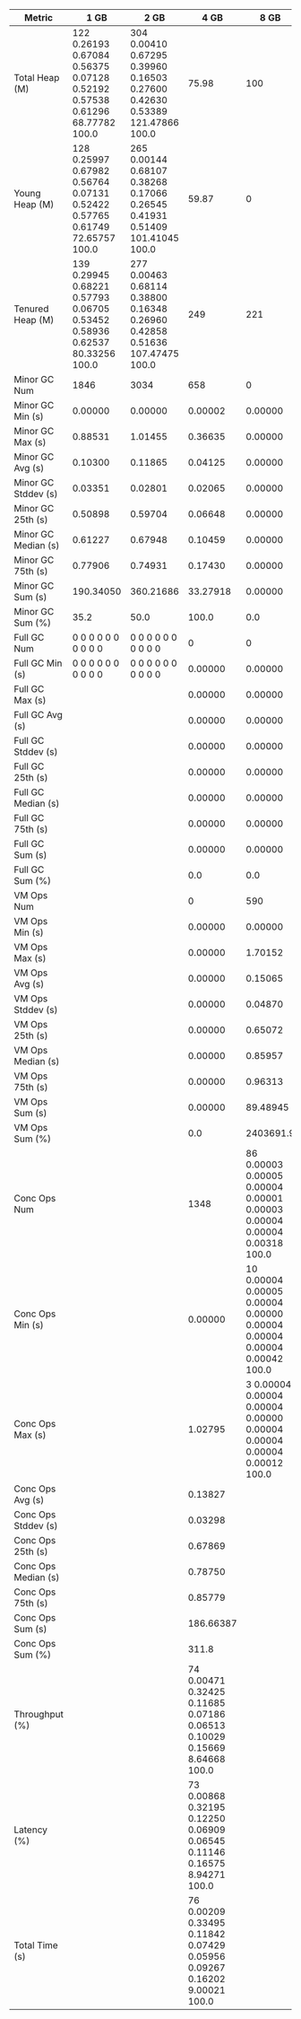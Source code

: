 | Metric | 1 GB | 2 GB | 4 GB | 8 GB |
|------|----|----|----|----|
| Total Heap (M) | 122	0.26193	0.67084	0.56375	0.07128	0.52192	0.57538	0.61296	68.77782	100.0 | 304	0.00410	0.67295	0.39960	0.16503	0.27600	0.42630	0.53389	121.47866	100.0 | 75.98 | 100 |
| Young Heap (M) | 128	0.25997	0.67982	0.56764	0.07131	0.52422	0.57765	0.61749	72.65757	100.0 | 265	0.00144	0.68107	0.38268	0.17066	0.26545	0.41931	0.51409	101.41045	100.0 | 59.87 | 0 |
| Tenured Heap (M) | 139	0.29945	0.68221	0.57793	0.06705	0.53452	0.58936	0.62537	80.33256	100.0 | 277	0.00463	0.68114	0.38800	0.16348	0.26960	0.42858	0.51636	107.47475	100.0 | 249 | 221 |
| Minor GC Num | 1846 | 3034 | 658 | 0 |
| Minor GC Min (s) | 0.00000 | 0.00000 | 0.00002 | 0.00000 |
| Minor GC Max (s) | 0.88531 | 1.01455 | 0.36635 | 0.00000 |
| Minor GC Avg (s) | 0.10300 | 0.11865 | 0.04125 | 0.00000 |
| Minor GC Stddev (s) | 0.03351 | 0.02801 | 0.02065 | 0.00000 |
| Minor GC 25th (s) | 0.50898 | 0.59704 | 0.06648 | 0.00000 |
| Minor GC Median (s) | 0.61227 | 0.67948 | 0.10459 | 0.00000 |
| Minor GC 75th (s) | 0.77906 | 0.74931 | 0.17430 | 0.00000 |
| Minor GC Sum (s) | 190.34050 | 360.21686 | 33.27918 | 0.00000 |
| Minor GC Sum (%) | 35.2 | 50.0 | 100.0 | 0.0 |
| Full GC Num | 0	0	0	0	0	0	0	0	0	0 | 0	0	0	0	0	0	0	0	0	0 | 0 | 0 |
| Full GC Min (s) | 0	0	0	0	0	0	0	0	0	0 | 0	0	0	0	0	0	0	0	0	0 | 0.00000 | 0.00000 |
| Full GC Max (s) |  |  | 0.00000 | 0.00000 |
| Full GC Avg (s) |  |  | 0.00000 | 0.00000 |
| Full GC Stddev (s) |  |  | 0.00000 | 0.00000 |
| Full GC 25th (s) |  |  | 0.00000 | 0.00000 |
| Full GC Median (s) |  |  | 0.00000 | 0.00000 |
| Full GC 75th (s) |  |  | 0.00000 | 0.00000 |
| Full GC Sum (s) |  |  | 0.00000 | 0.00000 |
| Full GC Sum (%) |  |  | 0.0 | 0.0 |
| VM Ops Num |  |  | 0 | 590 |
| VM Ops Min (s) |  |  | 0.00000 | 0.00000 |
| VM Ops Max (s) |  |  | 0.00000 | 1.70152 |
| VM Ops Avg (s) |  |  | 0.00000 | 0.15065 |
| VM Ops Stddev (s) |  |  | 0.00000 | 0.04870 |
| VM Ops 25th (s) |  |  | 0.00000 | 0.65072 |
| VM Ops Median (s) |  |  | 0.00000 | 0.85957 |
| VM Ops 75th (s) |  |  | 0.00000 | 0.96313 |
| VM Ops Sum (s) |  |  | 0.00000 | 89.48945 |
| VM Ops Sum (%) |  |  | 0.0 | 2403691.9 |
| Conc Ops Num |  |  | 1348 | 86	0.00003	0.00005	0.00004	0.00001	0.00003	0.00004	0.00004	0.00318	100.0 |
| Conc Ops Min (s) |  |  | 0.00000 | 10	0.00004	0.00005	0.00004	0.00000	0.00004	0.00004	0.00004	0.00042	100.0 |
| Conc Ops Max (s) |  |  | 1.02795 | 3	0.00004	0.00004	0.00004	0.00000	0.00004	0.00004	0.00004	0.00012	100.0 |
| Conc Ops Avg (s) |  |  | 0.13827 |  |
| Conc Ops Stddev (s) |  |  | 0.03298 |  |
| Conc Ops 25th (s) |  |  | 0.67869 |  |
| Conc Ops Median (s) |  |  | 0.78750 |  |
| Conc Ops 75th (s) |  |  | 0.85779 |  |
| Conc Ops Sum (s) |  |  | 186.66387 |  |
| Conc Ops Sum (%) |  |  | 311.8 |  |
| Throughput (%) |  |  | 74	0.00471	0.32425	0.11685	0.07186	0.06513	0.10029	0.15669	8.64668	100.0 |  |
| Latency (%) |  |  | 73	0.00868	0.32195	0.12250	0.06909	0.06545	0.11146	0.16575	8.94271	100.0 |  |
| Total Time (s) |  |  | 76	0.00209	0.33495	0.11842	0.07429	0.05956	0.09267	0.16202	9.00021	100.0 |  |
